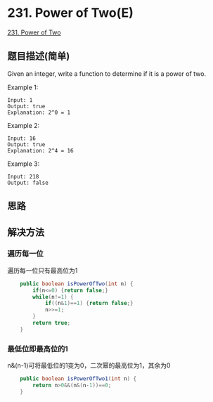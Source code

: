 # 231. Power of Two(E)
[231. Power of Two](https://leetcode-cn.com/problems/power-of-two/)

## 题目描述(简单)

Given an integer, write a function to determine if it is a power of two.

Example 1:
```
Input: 1
Output: true 
Explanation: 2^0 = 1
```
Example 2:
```
Input: 16
Output: true
Explanation: 2^4 = 16
```
Example 3:
```
Input: 218
Output: false
```
## 思路

## 解决方法

### 遍历每一位
遍历每一位只有最高位为1

```java
    public boolean isPowerOfTwo(int n) {
    	if(n<=0) {return false;}
    	while(n!=1) {
    		if((n&1)==1) {return false;}
    		n>>=1;
    	}
        return true;
    }
```



### 最低位即最高位的1

n&(n-1)可将最低位的1变为0，二次幂的最高位为1，其余为0

```java
    public boolean isPowerOfTwo1(int n) {
        return n>0&&(n&(n-1))==0;
    }
```



